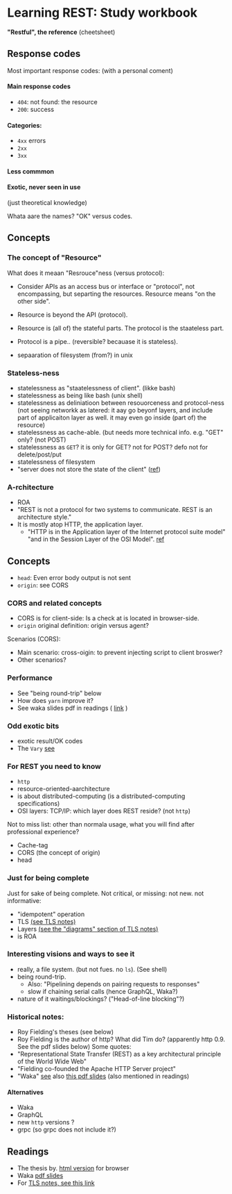 # Learning REST: Study workbook
**"Restful", the reference**
(cheetsheet)

## Response codes
Most important response codes:
(with a personal coment)

#### Main response codes
* `404`: not found: the resource
* `200`: success

#### Categories:
* `4xx` errors
* `2xx` 
* `3xx`
#### Less commmon
#### Exotic, never seen in use
(just theoretical knowledge)

Whata aare the names? "OK" versus codes.

## Concepts
### The concept of "Resource"

What does it meaan "Resrouce"ness (versus protocol):

* Consider APIs as an access bus or interface or "protocol", not encompassing, but separting the resources.
Resource means "on the other side".

* Resource is beyond the API (protocol).

* Resource is (all of) the stateful parts.
The protocol is the staateless part.

* Protocol is a pipe.. (reversible? becauase it is stateless).

* sepaaration of filesystem (from?) in unix

### Stateless-ness
* statelessness as "staatelessness of client". (likke bash)
* statelessness as being like bash (unix shell)
* statelessness as deliniatioon between resouorceness and protocol-ness (not seeing networkk as latered: it aay go beyonf layers, and include part of applicaiton layer as well. it may even go inside (part of)  the resource)
* statelessness as cache-able. (but needs more technical info. e.g. "GET" only? (not POST)
* statelessness as `GET`? it is only for GET? not for POST? defo not for delete/post/put
* statelessness of filesystem
* "server does not store the state of the client" ([ref](https://stackoverflow.com/a/29265566/4374258))

### A-rchitecture
* ROA
* "REST is not a protocol for two systems to communicate. REST is an architecture style."
* It is mostly atop HTTP, the application layer.
   * "HTTP is in the Application layer of the Internet protocol suite model" "and in the Session Layer of the OSI Model". [ref](https://stackoverflow.com/a/45877078/4374258)

## Concepts
* `head`: Even error body output is not sent
* `origin`: see CORS

### CORS and related concepts
* CORS is for client-side: Is a check at is located in browser-side.
* `origin` original definition: origin versus agent?

Scenarios (CORS):
* Main scenario: cross-oigin: to prevent injecting script to client broswer?
* Other scenarios?

### Performance
* See "being round-trip" below
* How does `yarn` improve it?
* See waka slides pdf in readings ( [link](https://www.ietf.org/proceedings/83/slides/slides-83-httpbis-5.pdf) )

### Odd exotic bits
* exotic result/OK codes 
* The `Vary` [see](https://developer.mozilla.org/en-US/docs/Web/HTTP/Headers/Vary)

### For REST you need to know
* `http`
* resource-oriented-aarchitecture
* is about distributed-computing (is a distributed-computing specifications)
* OSI layers: TCP/IP: which layer does REST reside? (not `http`)

Not to miss list: other than normala usage, what you will find after professional experience?
* Cache-tag
* CORS (the concept of origin)
* head

### Just for being complete
Just for sake of being complete.
Not critical, or missing: not new. not informative:
* "idempotent" operation
* TLS [(see TLS notes)](https://github.com/sohale/cs-glossaries/blob/master/made-simple/tls-1.md)
* Layers [(see the "diagrams" section of TLS notes)](https://github.com/sohale/cs-glossaries/blob/master/made-simple/tls-1.md)
* is ROA

### Interesting visions and ways to see it
* really, a file system. (but not fues. no `ls`). (See shell)
* being round-trip.
   * Also: "Pipelining depends on pairing requests to responses"
   * slow if chaining serial calls (hence GraphQL, Waka?)
* nature of it waitings/blockings? ("Head-of-line blocking"?)

### Historical notes:
* Roy Fielding's theses (see below)
* Roy Fielding is the author of http? What did Tim do? (apparently http 0.9. See the pdf slides below)
Some quotes:
* "Representational State Transfer (REST) as a key architectural principle of the World Wide Web"
* "Fielding co-founded the Apache HTTP Server project"
* "Waka" [see](https://en-academic.com/dic.nsf/enwiki/3674008) also [this pdf slides](https://www.ietf.org/proceedings/83/slides/slides-83-httpbis-5.pdf) (also mentioned in readings)

#### Alternatives
* Waka
* GraphQL
* new `http` versions ?
* grpc (so grpc does not include it?)

## Readings

* The thesis by. [html version](https://www.ics.uci.edu/~fielding/pubs/dissertation/top.htm) for browser
* Waka [pdf slides](https://www.ietf.org/proceedings/83/slides/slides-83-httpbis-5.pdf)
* For [TLS notes, see this link](https://github.com/sohale/cs-glossaries/blob/master/made-simple/tls-1.md)

